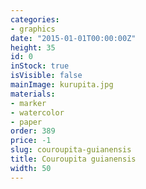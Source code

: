 ```yaml
---
categories:
- graphics
date: "2015-01-01T00:00:00Z"
height: 35
id: 0
inStock: true
isVisible: false
mainImage: kurupita.jpg
materials:
- marker
- watercolor
- paper
order: 389
price: -1
slug: couroupita-guianensis
title: Couroupita guianensis
width: 50
---
```


